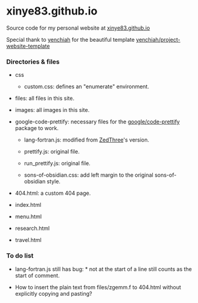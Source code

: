 # xinye83.github.io
 Source code for my personal website at [xinye83.github.io](https://xinye83.github.io/ "xinye83.github.io")

 Special thank to [yenchiah](https://github.com/yenchiah "yenchiah") for the beautiful template [yenchiah/project-website-template](https://github.com/yenchiah/project-website-template "yenchiah/project-website-template")

### Directories & files

- css

	- custom.css: defines an "enumerate" environment.

- files: all files in this site.

- images: all images in this site.

- google-code-prettify: necessary files for the [google/code-prettify](https://github.com/google/code-prettify "google-code-prettify") package to work.

	- lang-fortran.js: modified from [ZedThree](https://github.com/ZedThree "ZedThree")'s version.

	- prettify.js: original file.

	- run_prettify.js: original file.

	- sons-of-obsidian.css: add left margin to the original sons-of-obsidian style.

- 404.html: a custom 404 page.

- index.html

- menu.html

- research.html

- travel.html

### To do list

- lang-fortran.js still has bug: \* not at the start of a line still counts as the start of comment.

- How to insert the plain text from files/zgemm.f to 404.html without explicitly copying and pasting?